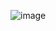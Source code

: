 ![image](https://user-images.githubusercontent.com/38291490/180169405-c6562cfd-ef8d-4d71-b1ba-e28b1405bb8d.png)
